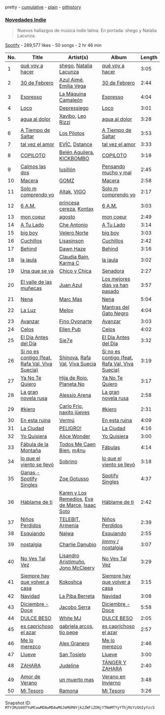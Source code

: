 pretty - [cumulative](/playlists/cumulative/37i9dQZF1DXaaU1AaHpZeu.md) - [plain](/playlists/plain/37i9dQZF1DXaaU1AaHpZeu) - [githistory](https://github.githistory.xyz/mackorone/spotify-playlist-archive/blob/main/playlists/plain/37i9dQZF1DXaaU1AaHpZeu)

### [Novedades Indie](https://open.spotify.com/playlist/37i9dQZF1DXaaU1AaHpZeu)

> Nuevos hallazgos de música indie latina\. En portada: shego y Natalia Lacunza.

[Spotify](https://open.spotify.com/user/spotify) - 289,577 likes - 50 songs - 2 hr 46 min

| No. | Title | Artist(s) | Album | Length |
|---|---|---|---|---|
| 1 | [qué voy a hacer](https://open.spotify.com/track/0t7Sn2HbOk7inow65D6na5) | [shego](https://open.spotify.com/artist/1DiDa1DfTjldKJQeonyP33), [Natalia Lacunza](https://open.spotify.com/artist/3Zs59sqZJ6fWQqWbRC8bOP) | [qué voy a hacer](https://open.spotify.com/album/5AXWainYQGafkbtRpzqz1L) | 3:05 |
| 2 | [30 de Febrero](https://open.spotify.com/track/0wOwmzIfUBzrbI3ooWC5kf) | [Azul Aimé](https://open.spotify.com/artist/2RK7ej33rvNMfEAqlWUqyY), [Emilia Vega](https://open.spotify.com/artist/6nB44LUFpUSgZ7sjnoUJfV) | [30 de Febrero](https://open.spotify.com/album/442Wnb4RgTfPDDPY24ajBC) | 2:44 |
| 3 | [Espresso](https://open.spotify.com/track/2D7Mm6iS2CKnI8uRGvmdbi) | [La Máquina Camaleón](https://open.spotify.com/artist/6NIyDDyPBRTyPZ6ggjE8Rj) | [Espresso](https://open.spotify.com/album/2CDiUmUqK5PKkYjzpa1qgf) | 4:04 |
| 4 | [Loco](https://open.spotify.com/track/0IXqjQvowN9xWG8TKLiLR3) | [Depressiego](https://open.spotify.com/artist/0lGbS4aZKjwIzqXtq2fyQD) | [Loco](https://open.spotify.com/album/7hIQwYkwVkG0gGfi8g8WvF) | 3:01 |
| 5 | [agua al dolor](https://open.spotify.com/track/4gJob9AR3tWEh1OfGtVj1h) | [Xavibo](https://open.spotify.com/artist/3v2sYzsuZVd0gAhMWgl9I7), [Leo Rizzi](https://open.spotify.com/artist/2281RSmb2cN6knnt0Iarb2) | [agua al dolor](https://open.spotify.com/album/6GET4E1rNMJVSENvXiKBBh) | 3:28 |
| 6 | [A Tiempo de Saltar](https://open.spotify.com/track/0gVk1XyjHSwQKRc0BDNT1A) | [Los Pilotos](https://open.spotify.com/artist/0KH6VwUGYaHCMTfp3WRxm4) | [A Tiempo de Saltar](https://open.spotify.com/album/4Goniy8EbyA32vevPNqbTe) | 3:53 |
| 7 | [tal vez el amor](https://open.spotify.com/track/28HWPrCDObbNmNwLH92hKZ) | [EVÍC](https://open.spotify.com/artist/4VrtzTmhlJ4NxpNLGEOYsz), [Dstance](https://open.spotify.com/artist/1NxTfbylQiyMQ8yOFxG3x2) | [tal vez el amor](https://open.spotify.com/album/5qu0izFsk48Fo3vIvfJqu0) | 3:33 |
| 8 | [COPILOTO](https://open.spotify.com/track/2PwsYGHIIngJGkxURvmpZG) | [Belén Aguilera](https://open.spotify.com/artist/5fmYDIdgEkSgLdL6esxgfp), [KICKBOMBO](https://open.spotify.com/artist/7A2htSu45kogVfNBMD4Xgh) | [COPILOTO](https://open.spotify.com/album/09L5tvJbAJsZc1jFhIe8CI) | 3:18 |
| 9 | [Caímos las dos](https://open.spotify.com/track/6S0HcJIXspRbgATV3SRI9J) | [lusillón](https://open.spotify.com/artist/3boSqy30OQ3ES9e3UJb6Up) | [Pensando mucho y mal](https://open.spotify.com/album/54rBXLxgSP5rNTpjA0UBgp) | 2:45 |
| 10 | [Macera](https://open.spotify.com/track/5QqSKzCA9FEwu6Ucfk7Um4) | [GOMZ](https://open.spotify.com/artist/7BLezVBmCyG6aFk101o7vA) | [Macera](https://open.spotify.com/album/3vUXLFeaxld51LVJmYSUyE) | 2:58 |
| 11 | [Solo m comprendo yo](https://open.spotify.com/track/1YlmUhpJZs9jWRBcZlJJCS) | [Altak](https://open.spotify.com/artist/6u7wmFbrMYOGV7Z7dIDfhf), [VIGO](https://open.spotify.com/artist/4439H0odnAN0ToEUclZGiS) | [Solo m comprendo yo](https://open.spotify.com/album/2P8KulDZOIhylneFbOJ5ez) | 2:17 |
| 12 | [6 A.M.](https://open.spotify.com/track/5axSTOstQDAbVdq4fUTJdP) | [princesa cereza](https://open.spotify.com/artist/607kbpXirULyTo1jdRtooo), [Kontax](https://open.spotify.com/artist/3Gm9VUAvppr5ROz0u73tMi) | [6 A.M.](https://open.spotify.com/album/0smv8Q6YbBf6takvymTyad) | 3:03 |
| 13 | [mon coeur](https://open.spotify.com/track/0hKzREmqBhDJGyGEonMXRQ) | [agosto](https://open.spotify.com/artist/0WSxxeaRyEijDqsE2TziXK) | [mon coeur](https://open.spotify.com/album/5gHZ4H1tfoG8nn2sgjJJnL) | 2:49 |
| 14 | [A Tu Lado](https://open.spotify.com/track/7teCuaYJpYVhgHSVSy0ffi) | [Che Antonio](https://open.spotify.com/artist/61n81KpmKaGh9IHaZZe63V) | [A Tu Lado](https://open.spotify.com/album/3omwqFxmTCc8X3NZee3qZD) | 3:14 |
| 15 | [big boy](https://open.spotify.com/track/06QAlRTAG4hz4yu2OeS8eX) | [Velero Norte](https://open.spotify.com/artist/6TBD2rLl4F6tIPF3oO62Ot) | [big boy](https://open.spotify.com/album/1GcaV31lDXC4PLbRVTD2Mt) | 3:03 |
| 16 | [Cuchillos](https://open.spotify.com/track/4vEutziRAYewCT97ziq48J) | [Lisasinson](https://open.spotify.com/artist/0bvq2O2MrIINNOJTVuqQ32) | [Cuchillos](https://open.spotify.com/album/2WXVOnXCzcgoCcFQBjTlBX) | 2:42 |
| 17 | [Behind](https://open.spotify.com/track/1aLJSbPNXKOOguyPFws3Ju) | [Dawn Haze](https://open.spotify.com/artist/32JSwTOeaGSHi268j8f73U) | [Behind](https://open.spotify.com/album/7y5NIncoqNKvhVZVucgimf) | 3:16 |
| 18 | [la jaula](https://open.spotify.com/track/1Be3ou3Z5sBq0qwgR6ymIz) | [Claudia Bain](https://open.spotify.com/artist/0HpMnoBW5aeXNr9tWZyPWt), [Karma C](https://open.spotify.com/artist/0o5CzIkmDyHMF4yG4CrAxh) | [la jaula](https://open.spotify.com/album/2q7xnQethPPhteviQSVkZf) | 3:02 |
| 19 | [Una que se va](https://open.spotify.com/track/0FpsvBP5c4PeXtLq1SNGaH) | [Chico y Chica](https://open.spotify.com/artist/3fCxdiR6eGEUVGruslnovV) | [Senadora](https://open.spotify.com/album/0ezbjfS03yo1K9ruSFoHSB) | 2:27 |
| 20 | [El valle de las muñecas](https://open.spotify.com/track/34OHLXoeVbUOuNmSHolOtj) | [Juan Azul](https://open.spotify.com/artist/2Vn6T7bYqhxrrgrlMtIriw) | [Los mejores días ya han pasado](https://open.spotify.com/album/24AR0hGrrhMHMRUXJ2FFb5) | 3:57 |
| 21 | [Nena](https://open.spotify.com/track/66T2lsNKZwjxXKmkE0DWxS) | [Marc Mas](https://open.spotify.com/artist/2Afa8bc03hUILSCuypSSzt) | [Nena](https://open.spotify.com/album/51MWrSClYZTToOAm5luHrV) | 5:04 |
| 22 | [La Luz](https://open.spotify.com/track/5DZ92Hd3KsSfChI1XXbSRa) | [Melov](https://open.spotify.com/artist/20gixjtBBVMyxYSnMRCV22) | [Mantras del Gato Negro](https://open.spotify.com/album/0LegeXPNidGLZJW6DFl68Y) | 4:04 |
| 23 | [Avanzar](https://open.spotify.com/track/2bRfl3dIPE9tSlF8MltUl0) | [Fino Oyonarte](https://open.spotify.com/artist/4RBvuOez8bNHpHkS1oYvbP) | [Avanzar](https://open.spotify.com/album/1mH8RBSIPmD8uXiLluK4Xg) | 3:03 |
| 24 | [Celos](https://open.spotify.com/track/5YVNmR4BuU6m5FQxXDfd6P) | [Ellen Pub](https://open.spotify.com/artist/0G4Y5ivygdqDzmlzHXjpIo) | [Celos](https://open.spotify.com/album/33x49CoQpAEcW7iG42CA9P) | 4:02 |
| 25 | [El Día Antes del Día](https://open.spotify.com/track/18axCHKPFXf34au5APxdIR) | [Sie7e](https://open.spotify.com/artist/11wOrJLuakmQqTuhXXW2xz) | [El Día Antes del Día](https://open.spotify.com/album/5UqN58jW4i5hndRBlmcXAg) | 3:32 |
| 26 | [Si no es contigo \(feat\. Rafa Val, Viva Suecia\)](https://open.spotify.com/track/2daEY7bqARD03KqUxRNdRn) | [Shinova](https://open.spotify.com/artist/6rRTrEHzGSDqhmFJQrNFMO), [Rafa Val](https://open.spotify.com/artist/7bEns7IOYnUg5lRDk74F3F), [Viva Suecia](https://open.spotify.com/artist/57s0ep3eNSg81D7ZxiuHbC) | [Si no es contigo \(feat\. Rafa Val, Viva Suecia\)](https://open.spotify.com/album/0qE1KDzIhHwsTho0bZZ0SA) | 3:19 |
| 27 | [Ya No Te Quiero](https://open.spotify.com/track/2r6aWKCe1ZggvtwWBEXDWv) | [Hija de Rojo](https://open.spotify.com/artist/5HaKPLitdETb46owOu4Uxd), [Planeta No](https://open.spotify.com/artist/47hetBUhKhfBmk8nXeriqN) | [Ya No Te Quiero](https://open.spotify.com/album/3r8ngrBY6vR9jwsj67HCCy) | 3:17 |
| 28 | [La gran novela rusa](https://open.spotify.com/track/0C5i4fqpqPPK0a2ypcdQSY) | [Alessio Arena](https://open.spotify.com/artist/4Am44NfcHNR70bBt9j1Kqc) | [La gran novela rusa](https://open.spotify.com/album/7rfy7xEcqjfZpH9xvZagQm) | 2:58 |
| 29 | [\#kiero](https://open.spotify.com/track/1xKeZ81xueH3YDv6UYomhK) | [Carlo Frio](https://open.spotify.com/artist/2ZkSJkvuz5kzvPe4ff1jqc), [naxito jüeves](https://open.spotify.com/artist/38y63ICG47Pee4vUkYlSET) | [\#kiero](https://open.spotify.com/album/6yleLldHHyxeqTlII0DCPK) | 2:31 |
| 30 | [En esta ruina](https://open.spotify.com/track/7rAdCWFKgogADC9j6yePe3) | [Vermú](https://open.spotify.com/artist/7cXnpdXUUN67Vr3niD2dAi) | [En esta ruina](https://open.spotify.com/album/1sZobESHt5lSRZwC1AJBAq) | 4:09 |
| 31 | [La Ciudad](https://open.spotify.com/track/571JV3OrWg5HZEuGDdxNq7) | [PELIGRO!](https://open.spotify.com/artist/3FDCL5TTPpKM5liVuuU0f3) | [La Ciudad](https://open.spotify.com/album/6dJj5TF606M4PxjOo8tk1t) | 4:16 |
| 32 | [Yo Quisiera](https://open.spotify.com/track/6xLTIW13YObVeuOzdumBxi) | [Alice Wonder](https://open.spotify.com/artist/0SquRSkIJbzPqCUxG2EZMi) | [Yo Quisiera](https://open.spotify.com/album/6pqtFdAv5bgdjkSTSC61Mh) | 3:00 |
| 33 | [Fábula de la Montaña](https://open.spotify.com/track/0kAvQ4Y9u9D1kqAF6PqRDM) | [Todos Me Caen Bien](https://open.spotify.com/artist/39V0OLIFDw1VdBaasv2nIb), [m4nu](https://open.spotify.com/artist/0pUoGGZ9vPDFfGCXFwkucv) | [Fábulas](https://open.spotify.com/album/7wSqqyepUFtfkyaSMNvcv7) | 4:14 |
| 34 | [lo que el viento se llevó](https://open.spotify.com/track/2aBCMKMDskrazQZqb3JFzc) | [Sobrino](https://open.spotify.com/artist/0vEEYg1cJscAAw4sekHSOf) | [lo que el viento se llevó](https://open.spotify.com/album/2UIV5FHHm0n7L23lVQASnG) | 3:18 |
| 35 | [Ganas \- Spotify Singles](https://open.spotify.com/track/57i3tg8kJYRL13vZqoq0kC) | [Zoe Gotusso](https://open.spotify.com/artist/3XBw8ImFEo86mEB2dYh0vS) | [Spotify Singles](https://open.spotify.com/album/2M8YCuo32nPRMyIXdq6aCX) | 4:37 |
| 36 | [Háblame de ti](https://open.spotify.com/track/5TBTps2RwNmenzx11Q0zNS) | [Karen y Los Remedios](https://open.spotify.com/artist/6uSvvhlipeAh7lrqB9VTmv), [Eva de Marce](https://open.spotify.com/artist/1UgwU7ChXfMkwH9t6ivW2E), [Isaac Soto](https://open.spotify.com/artist/2mHbrHlppDiGj9pBxti8fc) | [Háblame de ti](https://open.spotify.com/album/6RCPDTw8Uk9qvC9RZIGjtq) | 2:42 |
| 37 | [Niños Perdidos](https://open.spotify.com/track/3fANb47ayeswMFaT5fI1Or) | [TELEBIT](https://open.spotify.com/artist/1IppeXcGxXcEec0znuY7bI), [Armenia](https://open.spotify.com/artist/4FmrAtWfKHAIysakSpmatx) | [Niños Perdidos](https://open.spotify.com/album/55OtSjhhECr6c8we4xyX6y) | 2:39 |
| 38 | [Esquiando](https://open.spotify.com/track/34j9ERYhFkmw76khX9yHDo) | [Najwa](https://open.spotify.com/artist/7dp8dR96gWncIypef8kTnS) | [Esquiando](https://open.spotify.com/album/1os3O9AAm95njtVxeeweE3) | 2:55 |
| 39 | [nostalgia](https://open.spotify.com/track/7DznV697bNv3PS16rbSlla) | [Charlie Danubio](https://open.spotify.com/artist/67m8dwto6MA9wObFoyKBdC) | [jimmy / nostalgia](https://open.spotify.com/album/7AScfF6A7kLMS7Mw06IyNv) | 3:07 |
| 40 | [No Ves Tal Vez](https://open.spotify.com/track/4vKh9YiqQQQHq7Bn2IdNbN) | [Lisandro Aristimuño](https://open.spotify.com/artist/0ovfSEcDqepf0vqJc811zQ), [Jono McCleery](https://open.spotify.com/artist/23usQJ95w7f95tnN4MJEgy) | [No Ves Tal Vez](https://open.spotify.com/album/3C4Cqb16lrZSpFoc772AIv) | 3:29 |
| 41 | [Siempre hay que volver a casa](https://open.spotify.com/track/2brE59f90zEoXozEn5wqkz) | [Kokoshca](https://open.spotify.com/artist/0FDO0siwgVeDs40rqwS2mK) | [Siempre hay que volver a casa](https://open.spotify.com/album/0fQxvOIzotbZB8qQFV3gyH) | 3:15 |
| 42 | [Navidad](https://open.spotify.com/track/1Qx7QXzj65bVEj441otHze) | [La Piba Berreta](https://open.spotify.com/artist/4qECsLAGxuTLtPdDtgMCST) | [Navidad](https://open.spotify.com/album/5oRyoHMAenPjVL2PqtaCJj) | 3:08 |
| 43 | [Diciembre \- Doce](https://open.spotify.com/track/6gZ44q2tvJcbDIdMBa3EI5) | [Jacobo Serra](https://open.spotify.com/artist/5IFxs1VwnOvPeRI0VpJt18) | [Diciembre \- Doce](https://open.spotify.com/album/2WEveCbtLViM9Jvl5ARxAU) | 5:58 |
| 44 | [DULCE BESO](https://open.spotify.com/track/7mH047VdrRvKcHkyUiAeYH) | [White MJ](https://open.spotify.com/artist/7AAFbMxbkCk1nFDMHdrdoT) | [DULCE BESO](https://open.spotify.com/album/5YLKO3Krg4pK7zZUKqpnXC) | 2:05 |
| 45 | [es caprichoso el azar](https://open.spotify.com/track/2Uunn684ajXS2E7Q9efp6e) | [gabriela arcos](https://open.spotify.com/artist/3SdRPRuSNLp9lj06iZuQlx), [tío pepe](https://open.spotify.com/artist/2RZ0SqMMzsDKZBwUW4ygWA) | [es caprichoso el azar](https://open.spotify.com/album/7FwXaotHIpUepMYI2SzqPr) | 2:57 |
| 46 | [Me lo merezco](https://open.spotify.com/track/4f34Bc50osWDdYR30JgebI) | [Alex Granero](https://open.spotify.com/artist/1g3OTLUr6xaFaiB01k9gw2) | [Me lo merezco](https://open.spotify.com/album/74UjzHZcetzkFIMkuXcg1g) | 2:46 |
| 47 | [Llueve](https://open.spotify.com/track/0k1MYaKJFvChRAm3dx8Ce5) | [San Tosielo](https://open.spotify.com/artist/1Vp0zKCF6r1aut8Emx7CHH) | [Llueve](https://open.spotify.com/album/5twgYHYuQrtXvOzrcTBKJ3) | 3:00 |
| 48 | [ZAHARA](https://open.spotify.com/track/2gKbwgaAQQRRYWpcA2psY3) | [Judeline](https://open.spotify.com/artist/1H6X7yhnXZg73f9bssaj1Q) | [TÁNGER Y ZAHARA](https://open.spotify.com/album/5DY4F3ttRGWWJoPJBcy4Ys) | 2:40 |
| 49 | [Amor de Verano](https://open.spotify.com/track/2XvJurdJip7XdjW1j1EfS8) | [un muerto mas](https://open.spotify.com/artist/31BzLsWVOEfGQTDIe6atC0) | [Verano en Invierno](https://open.spotify.com/album/54NK5gk2Gx0fkycE2hUiM5) | 3:48 |
| 50 | [Mi Tesoro](https://open.spotify.com/track/1V6Tp4pBAHByhlZrMTOYxd) | [Ramona](https://open.spotify.com/artist/3K8X4ZoPqijzc6QSP4eAQF) | [Mi Tesoro](https://open.spotify.com/album/1507DkjEBQqhE2xXHrOTOT) | 3:26 |

Snapshot ID: `MTY3MzU4OTYwMCwwMDAwMDAwMGJmMGM0Yjk2ZWFiZDNjYTNmMTYyYThjMzYzOGIyYzc5`
